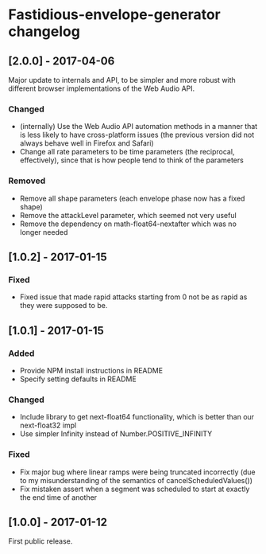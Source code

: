 # Fastidious-envelope-generator changelog

## [2.0.0] - 2017-04-06
Major update to internals and API, to be simpler and more robust with different browser implementations of the Web Audio API.

### Changed
- (internally) Use the Web Audio API automation methods in a manner that is less likely to have cross-platform issues (the previous version did not always behave well in Firefox and Safari)
- Change all rate parameters to be time parameters (the reciprocal, effectively), since that is how people tend to think of the parameters

### Removed
- Remove all shape parameters (each envelope phase now has a fixed shape)
- Remove the attackLevel parameter, which seemed not very useful
- Remove the dependency on math-float64-nextafter which was no longer needed

## [1.0.2] - 2017-01-15
### Fixed
- Fixed issue that made rapid attacks starting from 0 not be as rapid as they were supposed to be.

## [1.0.1] - 2017-01-15
### Added
- Provide NPM install instructions in README
- Specify setting defaults in README

### Changed
- Include library to get next-float64 functionality, which is better than our next-float32 impl
- Use simpler Infinity instead of Number.POSITIVE_INFINITY

### Fixed
- Fix major bug where linear ramps were being truncated incorrectly (due to my misunderstanding of the semantics of cancelScheduledValues())
- Fix mistaken assert when a segment was scheduled to start at exactly the end time of another

## [1.0.0] - 2017-01-12
First public release.
